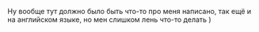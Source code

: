 Ну вообще тут должно было быть что-то про меня написано, так ещё и на английском языке, но мен слишком лень что-то делать )
